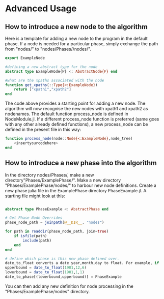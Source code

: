 # Advanced Usage

## How to introduce a new node to the algorithm

Here is a template for adding a new node to the program in the default phase. If a node is needed for a particular phase, simply exchange the path from "nodes/" to "nodes/Phases/<yourphase>/nodes/". 

```julia
export ExampleNode

#defining a new abstract type for the node
abstract type ExampleNode{P} <: AbstractNode{P} end

#what are the xpaths associated with the node
function get_xpaths(::Type{<:ExampleNode})
    return ["xpath1","xpath2"]
end
```

The code above provides a starting point for adding a new node. The algorithm will now recognise the new nodes with xpath1 and xpath2 as nodenames. The default function process\_node is defined in NodeModule.jl. If a different process\_node function is preferred (same goes with any other already defined functions), a new process\_node can be defined in the present file in this way:

```julia
function process_node(node::Node{<:ExampleNode},node_tree)
    <insertyourcodehere>
end
```
## How to introduce a new phase into the algorithm

In the directory nodes/Phases/, make a new directory"Phases/ExamplePhase/". Make a new directory "Phases/ExamplePhase/nodes/" to harbour new node definitions. Create a new phase julia file in the ExamplePhase directory PhaseExample.jl. A starting file might look at this:

```julia

abstract type PhaseExample <: AbstractPhase end

# Get Phase Node Overrides
phase_node_path = joinpath(@__DIR__, "nodes")

for path in readdir(phase_node_path, join=true)
    if isfile(path)
        include(path)
    end
end

# define which phase is this new phase defined over.
date_to_float converts a date year,month,day to float. For example, if the range of the phase goes from 1st Jan 1901 tp 6th Dec 1901:
upperbound = date_to_float(1901,12,6)
lowerbound = date_to_float(1901,1,1)
date_to_phase[(lowerbound,upperbound)] = PhaseExample
```

You can then add any new definition for node processing in the "Phases/ExamplePhase/nodes" directory.


